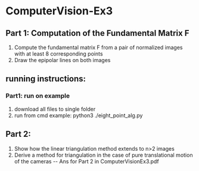 # ComputerVision-Ex3

## Part 1: Computation of the Fundamental Matrix F
  1. Compute the fundamental matrix F from a pair of normalized images with at least 8 corresponding points
  2. Draw the epipolar lines on both images
  
## running instructions:
  ### Part1: run on example
  1. download all files to single folder 
  2. run from cmd example: python3 ./eight_point_alg.py
  
## Part 2:
  1. 	Show how the linear triangulation method extends to n>2 images
  2.  Derive a method for triangulation in the case of pure translational motion of the cameras
  -- Ans for Part 2 in ComputerVisionEx3.pdf
